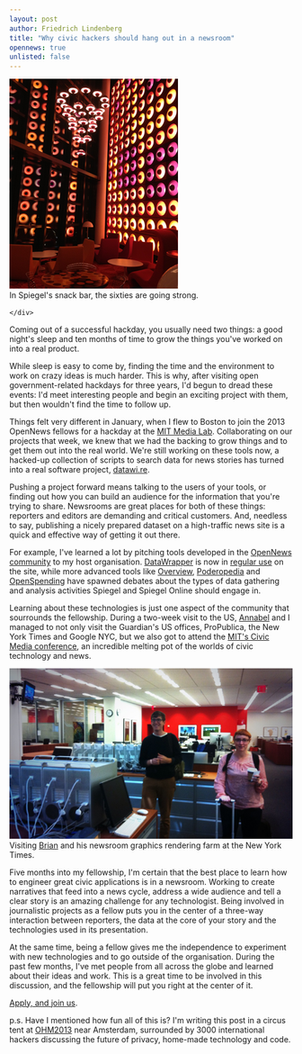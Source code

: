 ```yaml
---
layout: post
author: Friedrich Lindenberg
title: "Why civic hackers should hang out in a newsroom"
opennews: true
unlisted: false
---
```



<div class="captioned pull-right">
    <img src="/img/snackbar.png">
    <div class="caption">
        In Spiegel's snack bar, the sixties are going strong.
        
    </div>
</div>

Coming out of a successful hackday, you usually need two things: a good night's sleep and ten months of time to grow the things you've worked on into a real product. 

While sleep is easy to come by, finding the time and the environment to work on crazy ideas is much harder. This is why, after visiting open government-related hackdays for three years, I'd begun to dread these events: I'd meet interesting people and begin an exciting project with them, but then wouldn't find the time to follow up. 

Things felt very different in January, when I flew to Boston to join the 2013 OpenNews fellows for a hackday at the [MIT Media Lab](http://media.mit.edu/). Collaborating on our projects that week, we knew that we had the backing to grow things and to get them out into the real world. We're still working on these tools now, a hacked-up collection of scripts to search data for news stories has turned into a real software project, [datawi.re](https://github.com/arc64/datawi.re).

Pushing a project forward means talking to the users of your tools, or finding out how you can build an audience for the information that you're trying to share. Newsrooms are great places for both of these things: reporters and editors are demanding and critical customers. And, needless to say, publishing a nicely prepared dataset on a high-traffic news site is a quick and effective way of getting it out there. 

For example, I've learned a lot by pitching tools developed in the [OpenNews community](http://source.mozillaopennews.org/en-US/) to my host organisation. [DataWrapper](http://datawrapper.de/) is now in [regular use](http://www.spiegel.de/netzwelt/web/datenlese-kate-uebertrumpft-william-a-912948.html) on the site, while more advanced tools like [Overview](http://overviewproject.org/), [Poderopedia](http://www.poderopedia.org/) and [OpenSpending](http://openspending.org/) have spawned debates about the types of data gathering and analysis activities Spiegel and Spiegel Online should engage in. 

Learning about these technologies is just one aspect of the community that sourrounds the fellowship. During a two-week visit to the US, [Annabel](http://info.annabelchurch.com/) and I managed to not only visit the Guardian's US offices, ProPublica, the New York Times and Google NYC, but we also got to attend the [MIT's Civic Media conference](http://civic.mit.edu/conference2013), an incredible melting pot of the worlds of civic technology and news. 

<div class="captioned">
    <img src="/img/nyt_maya.png">
    <div class="caption">
        Visiting <a href="http://brianabelson.com/">Brian</a> and his newsroom graphics rendering farm at the New York Times. 
    </div>
</div>

Five months into my fellowship, I'm certain that the best place to learn how to engineer great civic applications is in a newsroom. Working to create narratives that feed into a news cycle, address a wide audience and tell a clear story is an amazing challenge for any technologist. Being involved in journalistic projects as a fellow puts you in the center of a three-way interaction between reporters, the data at the core of your story and the technologies used in its presentation.

At the same time, being a fellow gives me the independence to experiment with new technologies and to go outside of the organisation. During the past few months, I've met people from all across the globe and learned about their ideas and work. This is a great time to be involved in this discussion, and the fellowship will put you right at the center of it.

[Apply, and join us](http://mozillaopennews.org/fellowships/). 

p.s. Have I mentioned how fun all of this is? I'm writing this post in a circus tent at [OHM2013](https://ohm2013.org/site/) near Amsterdam, surrounded by 3000 international hackers discussing the future of privacy, home-made technology and code.
